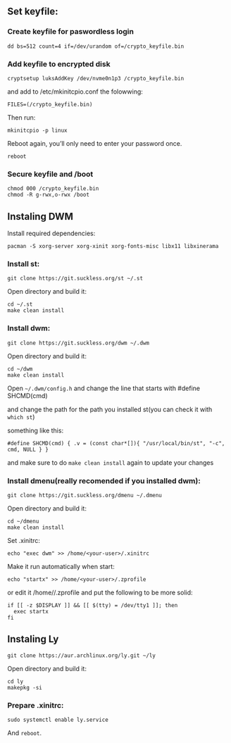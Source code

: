 ## Set keyfile:

### Create keyfile for paswordless login

```
dd bs=512 count=4 if=/dev/urandom of=/crypto_keyfile.bin
```

### Add keyfile to encrypted disk

```
cryptsetup luksAddKey /dev/nvme0n1p3 /crypto_keyfile.bin
```

and add to /etc/mkinitcpio.conf the folowwing:

```
FILES=(/crypto_keyfile.bin)
```

Then run:

```
mkinitcpio -p linux
```

Reboot again, you’ll only need to enter your password once.

```
reboot
```

### Secure keyfile and /boot

```
chmod 000 /crypto_keyfile.bin
chmod -R g-rwx,o-rwx /boot
```

## Instaling DWM

Install required dependencies:

```
pacman -S xorg-server xorg-xinit xorg-fonts-misc libx11 libxinerama 
```

### Install st:

```
git clone https://git.suckless.org/st ~/.st
```

Open directory and build it:

```
cd ~/.st
make clean install
```

### Install dwm:

```
git clone https://git.suckless.org/dwm ~/.dwm
```

Open directory and build it:

```
cd ~/dwm
make clean install
```

Open `~/.dwm/config.h` and change the line that starts with #define SHCMD(cmd)

and change the path for the path you installed st(you can check it with `which st`)

something like this:

```
#define SHCMD(cmd) { .v = (const char*[]){ "/usr/local/bin/st", "-c", cmd, NULL } }
```

and make sure to do `make clean install` again to update your changes


### Install dmenu(really recomended if you installed dwm):

```
git clone https://git.suckless.org/dmenu ~/.dmenu
```

Open directory and build it:

```
cd ~/dmenu
make clean install
```

Set .xinitrc:

```
echo "exec dwm" >> /home/<your-user>/.xinitrc
```

Make it run automatically when start:

```
echo "startx" >> /home/<your-user>/.zprofile
```

or edit it /home/<your-user>/.zprofile and put the following to be more solid:

```
if [[ -z $DISPLAY ]] && [[ $(tty) = /dev/tty1 ]]; then
  exec startx
fi
```

## Instaling Ly 

```
git clone https://aur.archlinux.org/ly.git ~/ly
```

Open directory and build it:

```
cd ly
makepkg -si
```

### Prepare .xinitrc:

```
sudo systemctl enable ly.service
```

And `reboot`.
